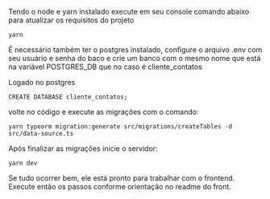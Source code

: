 Tendo o node e yarn instalado execute em seu console comando abaixo para atualizar os requisitos do projeto

```
yarn
```

É necessário também ter o postgres instalado, configure o arquivo .env com seu usuário e senha do baco e crie um banco com o mesmo nome que está na variável POSTGRES_DB que no caso é cliente_contatos

Logado no postgres
```
CREATE DATABASE cliente_contatos;
```

volte no código e execute as migrações com o comando:

```
yarn typeorm migration:generate src/migrations/createTables -d src/data-source.ts
```

Após finalizar as migrações inicie o servidor: 

```
yarn dev
```

Se tudo ocorrer bem, ele está pronto para trabalhar com o frontend. Execute então os passos conforme orientação no readme do front.
